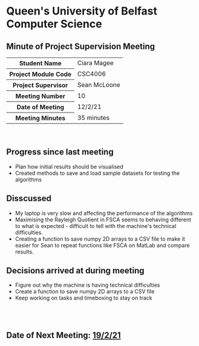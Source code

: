# Queen's University of Belfast <br> Computer Science
## Minute of Project Supervision Meeting

<table>
  <tr>
    <th>Student Name</th>
    <td>Ciara Magee</td>
  </tr>
  <tr>
    <th>Project Module Code</th>
    <td>CSC4006</td>
  </tr>
  <tr>
    <th>Project Supervisor</th>
    <td>Sean McLoone</td>
  </tr>
  <tr>
    <th>Meeting Number</th>
    <td>10</td>
  </tr>
  <tr>
    <th>Date of Meeting</th>
    <td>12/2/21</td>
  </tr>
    <tr>
    <th>Meeting Minutes</th>
    <td>35 minutes</td>
  </tr>
</table>

<br>

## Progress since last meeting
- Plan how initial results should be visualised
- Created methods to save and load sample datasets for testing the algorithms

## Disscussed
- My laptop is very slow and affecting the performance of the algorithms
- Maximising the Rayleigh Quotient in FSCA seems to behaving different to what is expected - difficult to tell with the machine's technical difficulties.
- Creating a function to save numpy 2D arrays to a CSV file to make it easier for Sean to repeat functions like FSCA on MatLab and compare results.


## Decisions arrived at during meeting
- Figure out why the machine is having technical difficulties
- Create a function to save numpy 2D arrays to a CSV file
- Keep working on tasks and timeboxing to stay on track


<br><br>
## Date of Next Meeting: [19/2/21](Meeting_11.md)
